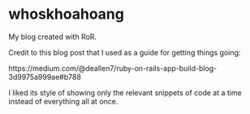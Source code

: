 # whoskhoahoang
<p>My blog created with RoR.</p>
<p>Credit to this blog post that I used as a guide for getting things going:</p>
<p>https://medium.com/@deallen7/ruby-on-rails-app-build-blog-3d9975a999ae#b788</p>

<p>I liked its style of showing only the relevant snippets of code at a time instead of everything all at once.</p>
